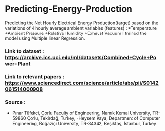 # Predicting-Energy-Production
Predicting the Net Hourly Electrical Energy Production(target) based on the variations of 4  hourly average ambient variables (features) : 
*Temperature
*Ambient Pressure
*Relative Humidity 
*Exhaust Vacuum
I trained the model using Multiple linear Regression.
### Link to dataset : https://archive.ics.uci.edu/ml/datasets/Combined+Cycle+Power+Plant
### Link to relevant papers : https://www.sciencedirect.com/science/article/abs/pii/S0142061514000908
### Source : 
- Pınar Tüfekci, Çorlu Faculty of Engineering, Namık Kemal University, TR-59860 Çorlu, Tekirdağ, Turkey, 
-Heysem Kaya, Department of Computer Engineering, Boğaziçi University, TR-34342, Beşiktaş, İstanbul, Turkey
 
